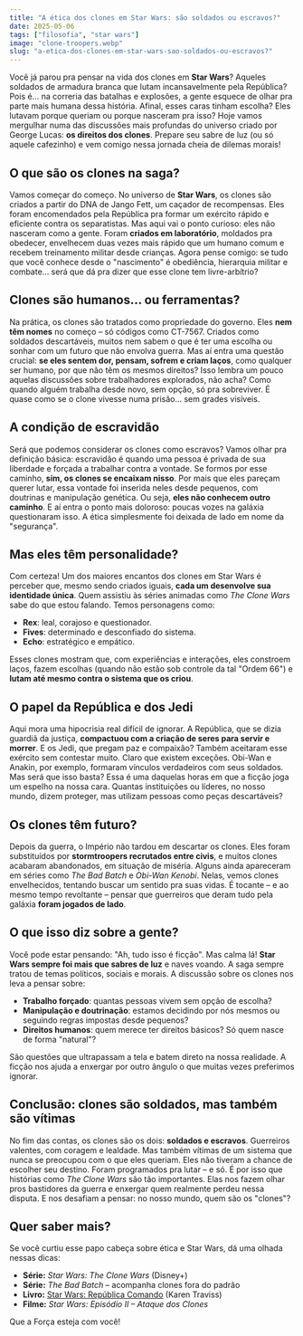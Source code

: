 ```yaml
---
title: "A ética dos clones em Star Wars: são soldados ou escravos?"
date: 2025-05-06
tags: ["filosofia", "star wars"]
image: "clone-troopers.webp"
slug: "a-etica-dos-clones-em-star-wars-sao-soldados-ou-escravos?"
---
```


Você já parou pra pensar na vida dos clones em **Star Wars**? Aqueles soldados de armadura branca que lutam incansavelmente pela República? Pois é… na correria das batalhas e explosões, a gente esquece de olhar pra parte mais humana dessa história. Afinal, esses caras tinham escolha? Eles lutavam porque queriam ou porque nasceram pra isso? Hoje vamos mergulhar numa das discussões mais profundas do universo criado por George Lucas: **os direitos dos clones**. Prepare seu sabre de luz (ou só aquele cafezinho) e vem comigo nessa jornada cheia de dilemas morais!

## O que são os clones na saga?

Vamos começar do começo. No universo de **Star Wars**, os clones são criados a partir do DNA de Jango Fett, um caçador de recompensas. Eles foram encomendados pela República pra formar um exército rápido e eficiente contra os separatistas. Mas aqui vai o ponto curioso: eles não nasceram como a gente. Foram **criados em laboratório**, moldados pra obedecer, envelhecem duas vezes mais rápido que um humano comum e recebem treinamento militar desde crianças. Agora pense comigo: se tudo que você conhece desde o "nascimento" é obediência, hierarquia militar e combate... será que dá pra dizer que esse clone tem livre-arbítrio?

## Clones são humanos... ou ferramentas?

Na prática, os clones são tratados como propriedade do governo. Eles **nem têm nomes** no começo – só códigos como CT-7567. Criados como soldados descartáveis, muitos nem sabem o que é ter uma escolha ou sonhar com um futuro que não envolva guerra. Mas aí entra uma questão crucial: **se eles sentem dor, pensam, sofrem e criam laços**, como qualquer ser humano, por que não têm os mesmos direitos? Isso lembra um pouco aquelas discussões sobre trabalhadores explorados, não acha? Como quando alguém trabalha desde novo, sem opção, só pra sobreviver. É quase como se o clone vivesse numa prisão... sem grades visíveis.

## A condição de escravidão

Será que podemos considerar os clones como escravos? Vamos olhar pra definição básica: escravidão é quando uma pessoa é privada de sua liberdade e forçada a trabalhar contra a vontade. Se formos por esse caminho, **sim, os clones se encaixam nisso**. Por mais que eles pareçam querer lutar, essa vontade foi inserida neles desde pequenos, com doutrinas e manipulação genética. Ou seja, **eles não conhecem outro caminho**. E aí entra o ponto mais doloroso: poucas vozes na galáxia questionaram isso. A ética simplesmente foi deixada de lado em nome da "segurança".

## Mas eles têm personalidade?

Com certeza! Um dos maiores encantos dos clones em Star Wars é perceber que, mesmo sendo criados iguais, **cada um desenvolve sua identidade única**. Quem assistiu às séries animadas como _The Clone Wars_ sabe do que estou falando. Temos personagens como:

*   **Rex**: leal, corajoso e questionador.
*   **Fives**: determinado e desconfiado do sistema.
*   **Echo**: estratégico e empático.

Esses clones mostram que, com experiências e interações, eles constroem laços, fazem escolhas (quando não estão sob controle da tal "Ordem 66") e **lutam até mesmo contra o sistema que os criou**.

## O papel da República e dos Jedi

Aqui mora uma hipocrisia real difícil de ignorar. A República, que se dizia guardiã da justiça, **compactuou com a criação de seres para servir e morrer**. E os Jedi, que pregam paz e compaixão? Também aceitaram esse exército sem contestar muito. Claro que existem exceções. Obi-Wan e Anakin, por exemplo, formaram vínculos verdadeiros com seus soldados. Mas será que isso basta? Essa é uma daquelas horas em que a ficção joga um espelho na nossa cara. Quantas instituições ou líderes, no nosso mundo, dizem proteger, mas utilizam pessoas como peças descartáveis?

## Os clones têm futuro?

Depois da guerra, o Império não tardou em descartar os clones. Eles foram substituídos por **stormtroopers recrutados entre civis**, e muitos clones acabaram abandonados, em situação de miséria. Alguns ainda apareceram em séries como _The Bad Batch_ e _Obi-Wan Kenobi_. Nelas, vemos clones envelhecidos, tentando buscar um sentido pra suas vidas. É tocante – e ao mesmo tempo revoltante – pensar que guerreiros que deram tudo pela galáxia **foram jogados de lado**.

## O que isso diz sobre a gente?

Você pode estar pensando: "Ah, tudo isso é ficção". Mas calma lá! **Star Wars sempre foi mais que sabres de luz** e naves voando. A saga sempre tratou de temas políticos, sociais e morais. A discussão sobre os clones nos leva a pensar sobre:

*   **Trabalho forçado**: quantas pessoas vivem sem opção de escolha?
*   **Manipulação e doutrinação**: estamos decidindo por nós mesmos ou seguindo regras impostas desde pequenos?
*   **Direitos humanos**: quem merece ter direitos básicos? Só quem nasce de forma "natural"?

São questões que ultrapassam a tela e batem direto na nossa realidade. A ficção nos ajuda a enxergar por outro ângulo o que muitas vezes preferimos ignorar.

## Conclusão: clones são soldados, mas também são vítimas

No fim das contas, os clones são os dois: **soldados e escravos**. Guerreiros valentes, com coragem e lealdade. Mas também vítimas de um sistema que nunca se preocupou com o que eles queriam. Eles não tiveram a chance de escolher seu destino. Foram programados pra lutar – e só. É por isso que histórias como _The Clone Wars_ são tão importantes. Elas nos fazem olhar pros bastidores da guerra e enxergar quem realmente perdeu nessa disputa. E nos desafiam a pensar: no nosso mundo, quem são os "clones"?

## Quer saber mais?

Se você curtiu esse papo cabeça sobre ética e Star Wars, dá uma olhada nessas dicas:

*   **Série:** _Star Wars: The Clone Wars_ (Disney+)
*   **Série:** _The Bad Batch_ – acompanha clones fora do padrão
*   **Livro:** [Star Wars: República Comando](https://starwars.fandom.com/wiki/Republic_Commando) (Karen Traviss)
*   **Filme:** _Star Wars: Episódio II – Ataque dos Clones_

Que a Força esteja com você!